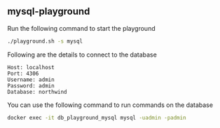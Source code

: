 ## mysql-playground

Run the following command to start the playground

```bash
./playground.sh -s mysql
```

Following are the details to connect to the database

```text
Host: localhost
Port: 4306
Username: admin
Password: admin
Database: northwind
```
You can use the following command to run commands on the database
```bash
docker exec -it db_playground_mysql mysql -uadmin -padmin
```
